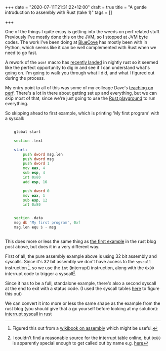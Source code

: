 +++
date = "2020-07-11T21:31:22+12:00"
draft = true
title = "A gentle introduction to assembly with Rust (take 1)"
tags = []

+++

One of the things I quite enjoy is getting into the weeds on perf
related stuff. Previously I've mostly done this on the JVM, so I
stopped at JVM byte codes. The work I've been doing at [BlueCove](https://www.bluecove.com)
has mostly been with in Python, which seems like it can be well
complemented with Rust when we need to go fast.

A rework of the `asm!` macro has [recently landed](https://blog.rust-lang.org/inside-rust/2020/06/08/new-inline-asm.html) in nightly rust
so it seemed like the perfect opportunity to dig in and see if 
I can understand what's going on. I'm going to walk you through
what I did, and what I figured out during the process.

<!--more-->

My entry point to all of this was some of my colleage Dave's 
[teaching on perf](https://github.com/fastats/learning/tree/master/performance/2017_06_performance_basics).
There's a lot in there about getting set up and everything, 
but we can skip most of that, since we're just going to use
the [Rust playground](https://play.rust-lang.org/?version=nightly&mode=release&edition=2018) to run everything.

So skipping ahead to first example, which is printing 'My first program' with a syscall:

```asm

    global start

    section .text

    start:
        push dword msg.len
        push dword msg
        push dword 1
        mov eax, 4
        sub esp, 4
        int 0x80
        add esp, 16

        push dword 0
        mov eax, 1
        sub esp, 12
        int 0x80


    section .data
    msg db 'My first program', 0xf
    msg.len equ $ - msg
    
``` 

This does more or less the same thing as 
[the first example](https://play.rust-lang.org/?version=nightly&mode=release&edition=2018&gist=e983a5f5cffa51f4320f1176465d3a56)
in the rust blog post above, but does it in a very different way.

First of all, the pure assembly example above is using 32 bit assembly and syscalls.
Since it's 32 bit assembly we don't have access to the `syscall` instruction [^1], so we use the `int` (interrupt) instruction,
along with the `0x80` interrupt code to trigger a syscall[^2].

Since it has to be a full, standalone example, there's also a second syscall at the end to exit with a status code.
(I used the syscall tables [here](https://chromium.googlesource.com/chromiumos/docs/+/master/constants/syscalls.md) to figure this out)

We can convert it into more or less the same shape as the example from 
the rust blog (you should give that a go yourself before looking at my solution):
[interrupt syscall in rust](https://play.rust-lang.org/?version=nightly&mode=release&edition=2018&gist=bf2a415deec2493887d0413e051e939c)


[^1]: Figured this out from a [wikibook on assembly](https://en.wikibooks.org/wiki/X86_Assembly/Interfacing_with_Linux) which might be useful.
[^2]: I couldn't find a reasonable source for the interrupt table online, but `0x80` is apparently special enough to get called out by name e.g. 
      [here](https://linux-kernel-labs.github.io/refs/heads/master/lectures/interrupts.html#architecture-specific-interrupt-handling-in-linux)